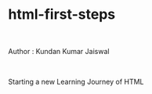 # html-first-steps 
<br>
<p>Author : Kundan Kumar Jaiswal</p>  <br>
<p>Starting a new Learning Journey of HTML</p>
